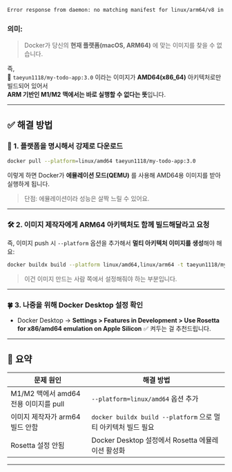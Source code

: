 
```bash
Error response from daemon: no matching manifest for linux/arm64/v8 in the manifest list entries: no match for platform in manifest: not found
```

### 의미:

> Docker가 당신의 **현재 플랫폼(macOS, ARM64)** 에 맞는 이미지를 찾을 수 없습니다.

즉,  
🧠 `taeyun1118/my-todo-app:3.0` 이라는 이미지가 **AMD64(x86_64)** 아키텍처로만 빌드되어 있어서  
**ARM 기반인 M1/M2 맥에서는 바로 실행할 수 없다는 뜻**입니다.

---

## ✅ 해결 방법

### 🚀 1. **플랫폼을 명시해서 강제로 다운로드**

```bash
docker pull --platform=linux/amd64 taeyun1118/my-todo-app:3.0
```

이렇게 하면 Docker가 **에뮬레이션 모드(QEMU)** 를 사용해 AMD64용 이미지를 받아 실행하게 됩니다.

> 단점: 에뮬레이션이라 성능은 살짝 느릴 수 있어요.

---

### 🛠️ 2. **이미지 제작자에게 ARM64 아키텍처도 함께 빌드해달라고 요청**

즉, 이미지 push 시 `--platform` 옵션을 추가해서 **멀티 아키텍처 이미지를 생성**해야 해요:

```bash
docker buildx build --platform linux/amd64,linux/arm64 -t taeyun1118/my-todo-app:3.0 --push .
```

> 이건 이미지 만드는 사람 쪽에서 설정해줘야 하는 부분입니다.

---

### 🍀 3. 나중을 위해 Docker Desktop 설정 확인

- Docker Desktop → **Settings > Features in Development > Use Rosetta for x86/amd64 emulation on Apple Silicon** ✅ 켜두는 걸 추천드립니다.

---

## 📌 요약

| 문제 원인 | 해결 방법 |
|-----------|-----------|
| M1/M2 맥에서 amd64 전용 이미지를 pull | `--platform=linux/amd64` 옵션 추가 |
| 이미지 제작자가 arm64 빌드 안함 | `docker buildx build --platform` 으로 멀티 아키텍처 빌드 필요 |
| Rosetta 설정 안됨 | Docker Desktop 설정에서 Rosetta 에뮬레이션 활성화 |

---

